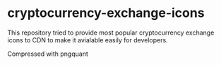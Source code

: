 # cryptocurrency-exchange-icons

This repository tried to provide most popular cryptocurrency exchange icons to CDN to make it avialable easily for developers.


Compressed with pngquant